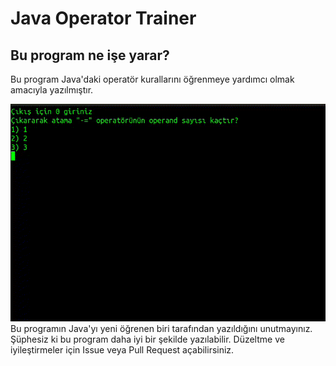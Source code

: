 # Java Operator Trainer

## Bu program ne işe yarar?
Bu program Java'daki operatör kurallarını öğrenmeye yardımcı olmak amacıyla yazılmıştır.

![](https://github.com/umutcan-turan/java-operator-trainer/blob/main/demo.gif)
Bu programın Java'yı yeni öğrenen biri tarafından yazıldığını unutmayınız.
Şüphesiz ki bu program daha iyi bir şekilde yazılabilir.
Düzeltme ve iyileştirmeler için Issue veya Pull Request açabilirsiniz.
